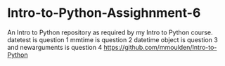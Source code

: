 # Intro-to-Python-Assighnment-6
An Intro to Python repository as required by my Intro to Python course.
datetest is question 1
mmtime is question 2
datetime object is question 3
and newarguments is question 4
https://github.com/mmoulden/Intro-to-Python
